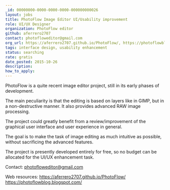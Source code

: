 ```yaml
---
_id: 00000000-0000-0000-0000-000000000026
layout: jobs
title: PhotoFlow Image Editor UI/Usability improvement
role: UI/UX Designer
organization: PhotoFlow editor
github: aferrero2707
contact: photofloweditor@gmail.com
org_url: https://aferrero2707.github.io/PhotoFlow/, https://photoflowblog.blogspot.com/
tags: interface design, usability enhancement
status: searching
rate: gratis
date_posted: 2015-10-26
description:
how_to_apply:
---
```

PhotoFlow is a quite recent image editor project, still in its early phases of development.

The main peculiarity is that the editing is based on layers like in GIMP, but in a non-destructive manner. It also provides advanced RAW image processing.

The project could greatly benefit from a review/improvement of the graphical user interface and user experience in general.

The goal is to make the task of image editing as much intuitive as possible, without sacrificing the advanced features.

The project is presently developed entirely for free, so no budget can be allocated for the UI/UX enhancement task.

Contact: photofloweditor@gmail.com

Web resources:
https://aferrero2707.github.io/PhotoFlow/
https://photoflowblog.blogspot.com/
